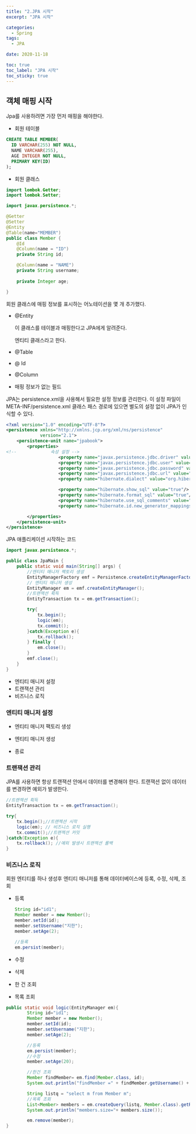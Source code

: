 ```yaml
---
title: "2.JPA 시작"
excerpt: "JPA 시작"

categories:
  - Spring
tags:
  - JPA

date: 2020-11-18

toc: true
toc_label: "JPA 시작"
toc_sticky: true
---
```

## 객체 매핑 시작

Jpa를 사용하려면 가장 먼저 매핑을 해야한다. 

- 회원 테이블

```sql
CREATE TABLE MEMBER(
  ID VARCHAR(255) NOT NULL,
  NAME VARCHAR(255),
  AGE INTEGER NOT NULL,
  PRIMARY KEY(ID)
);
```

- 회원 클래스

```java
import lombok.Getter;
import lombok.Setter;

import javax.persistence.*;

@Getter
@Setter
@Entity
@Table(name="MEMBER")
public class Member {
    @Id
    @Column(name = "ID")
    private String id;

    @Column(name = "NAME")
    private String username;
    
    private Integer age;

}
```

회원 클래스에 매핑 정보를 표시하는 어노테이션을 몇 개 추가했다.

- @Entity

    이 클래스를 테이블과 매핑한다고 JPA에게 알려준다. 

    엔티티 클래스라고 한다.

- @Table
- @ Id
- @Column
- 매핑 정보가 없는 필드

JPA는 persistence.xml을 사용해서 필요한 설정 정보를 관리한다. 이 설정 파일이 META-INF/persistence.xml 클래스 패스 경로에 있으면 별도의 설정 없이 JPA가 인식할 수 있다.

```xml
<?xml version="1.0" encoding="UTF-8"?>
<persistence xmlns="http://xmlns.jcp.org/xml/ns/persistence"
             version="2.1">
    <persistence-unit name="jpabook">
        <properties>
<!--             속성 설정 -->
                    <property name="javax.persistence.jdbc.driver" value="org.h2.Driver"></property>
                    <property name="javax.persistence.jdbc.user" value="sa"></property>
                    <property name="javax.persistence.jdbc.password" value=""></property>
                    <property name="javax.persistence.jdbc.url" value="jdbc:h2:tcp://localhost/~/test"></property>
                    <property name="hibernate.dialect" value="org.hibernate.dialect.H2Dialect"></property>

                    <property name="hibernate.show_sql" value="true"/>
                    <property name="hibernate.format_sql" value="true"/>
                    <property name="hibernate.use_sql_comments" value="true"/>
                    <property name="hibernate.id.new_generator_mappings" value="true"/>

        </properties>
    </persistence-unit>
</persistence>
```

JPA 애플리케이션 시작하는 코드

```java
import javax.persistence.*;

public class JpaMain {
    public static void main(String[] args) {
        //엔티티 매니저 팩토리 생성
        EntityManagerFactory emf = Persistence.createEntityManagerFactory("jpabook");
        // 엔티티 매니저 생성
        EntityManager em = emf.createEntityManager();
        //트랜잭션 획득
        EntityTransaction tx = em.getTransaction();

        try{
            tx.begin();
            logic(em);
            tx.commit();
        }catch(Exception e){
            tx.rollback();
        } finally {
            em.close();
        }
        emf.close();
    }
}
```

- 엔티티 매니저 설정
- 트랜잭션 관리
- 비즈니스 로직

### 엔티티 매니저 설정

- 엔티티 매니저 팩토리 생성

- 엔티티 매니저 생성

- 종료

### 트랜잭션 관리

JPA를 사용하면 항상 트랜잭션 안에서 데이터를 변경해야 한다. 트랜잭션 없이 데이터를 변경하면 예외가 발생한다.

```java
//트랜잭션 획득
EntityTransaction tx = em.getTransaction();

try{
	tx.begin();//트랜젝션 시작
	logic(em); // 비즈니스 로직 실행
	tx.commit();//트랜젝션 커밋
}catch(Exception e){
	tx.rollback(); //예외 발생시 트랜젝션 롤백
}
```

### 비즈니스 로직

회원 엔티티를 하나 생성후 엔티티 매니저를 통해 데이터베이스에 등록, 수정, 삭제, 조회

- 등록

    ```java
    String id="id1";
    Member member = new Member();
    member.setId(id);
    member.setUsername("지한");
    member.setAge(2);

    //등록
    em.persist(member);
    ```

- 수정
- 삭제

- 한 건 조회
- 목록 조회

```java
public static void logic(EntityManager em){
        String id="id1";
        Member member = new Member();
        member.setId(id);
        member.setUsername("지한");
        member.setAge(2);

        //등록
        em.persist(member);
        //수정
        member.setAge(20);

        //한건 조회
        Member findMember= em.find(Member.class, id);
        System.out.println("findMember =" + findMember.getUsername() + ", age="+findMember.getAge());

        String listq = "select m from Member m";
        //목록 조회
        List<Member> members = em.createQuery(listq, Member.class).getResultList();
        System.out.println("members.size="+ members.size());

        em.remove(member);
}
```